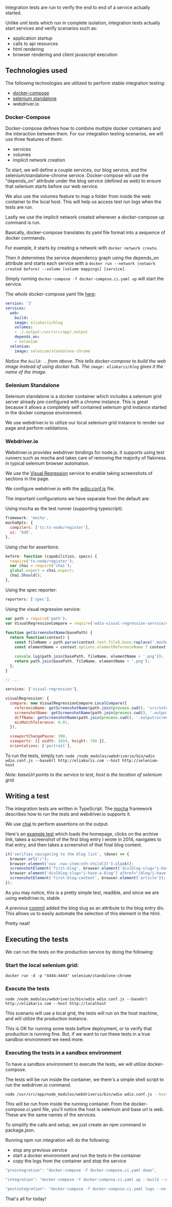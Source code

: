 Integration tests are run to verify the end to end of a service actually started.

Unlike unit tests which run in complete isolation, integration tests actually start services 
and verify scenarios such as:
- application startup
- calls to api resources
- html rendering
- browser rendering and client javascript execution

## Technologies used

The following technologies are utilized to perform stable integration testing:
- [docker-compose](https://docs.docker.com/compose/)
- [selenium standalone](https://hub.docker.com/r/selenium/standalone-chrome/)
- webdriver.io

### Docker-Compose

Docker-compose defines how to combine multiple docker containers and the interaction between them.  For our integration testing scenarios, we will use three features of them:
- services
- volumes
- implicit network creation

To start, we will define a couple services, our blog service, and the selenium/standalone-chrome service.  Docker-compose will use the "depends_on" attribute under the blog service (defined as web) to ensure that selenium starts before our web service.

We also use the volumes feature to map a folder from inside the web container to the local host.  This will help us access test run logs when the tests are run.

Lastly we use the implicit network created whenever a docker-compose up command is run.

Basically, docker-compose translates its yaml file format into a sequence of docker commands.

For example, it starts by creating a network with `docker network create`.

Then it determines the service dependency graph using the depends_on attribute and starts each service with a `docker run --network (network created before) --volume [volume mappings] [service]`.

Simply running `docker-compose -f docker-compose.ci.yaml up` will start the service.

The whole docker-compose yaml file [here](https://github.com/eliakaris/blog/blob/master/docker-compose.ci.yaml):

```yaml
version: '3'
services:
  web:
    build: .
    image: eliakaris/blog
    volumes:
    - ./.output:/usr/src/app/.output
    depends_on:
    - selenium
  selenium:
    image: selenium/standalone-chrome
```

*Notice the `build: .` from above.  This tells docker-compose to build the web image instead of using docker hub.  The `image: eliakaris/blog` gives it the name of the image.* 

### Selenium Standalone

Selenium standalone is a docker container which includes a selenium grid server already pre-configured with a chrome instance.  This is great because it allows a completely self contained selenium grid instance started in the docker compose environment.

We use webdriver.io to utilize our local selenium grid instance to render our page and perform validations.

### Webdriver.io

Webdriver.io provides webdriver bindings for node.js.  It supports using test runners such as mocha and takes care of removing the majority of flakiness in typical selenium browser automation.

We use the [Visual Regression](http://webdriver.io/guide/services/visual-regression.html) service to enable taking screenshots of sections in the page.

We configure webdriver.io with the [wdio.conf.js](https://github.com/eliakaris/blog/blob/master/wdio.conf.js) file.

The important configurations we have separate from the default are:

Using mocha as the test runner (supporting typescript):
```javascript
framework: 'mocha',
mochaOpts: {
  compilers: ['ts:ts-node/register'],
  ui: 'bdd',
},
```

Using chai for assertions:
```javascript
before: function (capabilities, specs) {
  require('ts-node/register'); 
  var chai = require('chai');
  global.expect = chai.expect;
  chai.Should();
},
```

Using the spec reporter:
```javascript
reporters: ['spec'],
```

Using the visual regression service:
```javascript
var path = require('path');
var VisualRegressionCompare = require('wdio-visual-regression-service/compare');
 
function getScreenshotName(basePath) {
  return function(context) {
    const fileName = path.parse(context.test.file).base.replace('.mocha.ts', '');
    const elementName = context.options.elementReferenceName ? context.options.elementReferenceName : 'WholePage';

    console.log(path.join(basePath, fileName, elementName + '.png'));
    return path.join(basePath, fileName, elementName + '.png');
  };
}

// ...

services: ['visual-regression'],

visualRegression: {
  compare: new VisualRegressionCompare.LocalCompare({
    referenceName: getScreenshotName(path.join(process.cwd(), 'src/integration-tests/screenshots')),
    screenshotName: getScreenshotName(path.join(process.cwd(), '.output/screenshots/screen')),
    diffName: getScreenshotName(path.join(process.cwd(), '.output/screenshots/diff')),
    misMatchTolerance: 0.01,
  }),

  viewportChangePause: 300,
  viewports: [{ width: 1024, height: 768 }],
  orientations: ['portrait'],
```

To run the tests, simply run:
`node /node_modules/webdriverio/bin/wdio wdio.conf.js --baseUrl http://eliakaris.com --host http://selenium-host`

*Note: baseUrl points to the service to test, host is the location of selenium grid.*

## Writing a test

The integration tests are written in TypeScript.  The [mocha](https://mochajs.org/) framework describes how to run the tests and webdriver.io supports it.

We use [chai](http://chaijs.com/) to perform assertions on the output.

Here's an [example test](https://github.com/eliakaris/blog/blob/master/src/integration-tests/simple.mocha.ts) which loads the homepage, clicks on the archive link, takes a screenshot of the first blog entry I wrote in 2014, navigates to that entry, and then takes a screenshot of that final blog content.

```javascript
it('verifies navigating to the blog list', (done) => {
  browser.url('/');
  browser.element('nav .nav-item:nth-child(3)').click();
  screenshotElement('first-blog', browser.element('div[blog-slug="i-have-a-blog"]'));
  browser.element('div[blog-slug="i-have-a-blog"] a[href="/blog/i-have-a-blog"]').click();
  screenshotElement('first-blog-content', browser.element('article'));
});
```

As you may notice, this is a pretty simple test, readible, and since we are using webdriver.io, stable.

A previous [commit](https://github.com/eliakaris/blog/commit/bb22a497d00ae27cfb618fed1df7f6ea787b1f97) added the blog slug as an attribute to the blog entry div.  This allows us to easily automate the selection of this element in the html.

Pretty neat!

## Executing the tests

We can run the tests on the production service by doing the following:

### Start the local selenium grid:
`docker run -d -p "4444:4444" selenium/standalone-chrome`

### Execute the tests
`node /node_modules/webdriverio/bin/wdio wdio.conf.js --baseUrl http://eliakaris.com --host http://localhost`

This scenario will use a local grid, the tests will run on the host machine, and will utilize the production instance.

This is OK for running some tests before deployment, or to verify that production is running fine.  But, if we want to run these tests in a true sandbox environment we need more.

### Executing the tests in a sandbox environment

To have a sandbox environment to execute the tests, we will utilize docker-compose.

The tests will be run inside the container, we there's a simple shell script to run the webdriver.io command.

```bash
node /usr/src/app/node_modules/webdriverio/bin/wdio wdio.conf.js --host selenium --baseUrl http://web
```

This will be run from inside the running container.  From the docker-compose.ci.yaml file, you'll notice the host is selenium and base url is web.  These are the same names of the services.

To simplify the calls and setup, we just create an npm command in package.json.

Running npm run integration will do the following:
- stop any previous service
- start a docker environment and run the tests in the container
- copy the logs from the container and stop the service

```javascript
"preintegration": "docker-compose -f docker-compose.ci.yaml down",
```

```javascript
"integration": "docker-compose -f docker-compose.ci.yaml up --build --no-color -d && docker-compose -f docker-compose.ci.yaml exec -T web bash /usr/src/app/bin/run_tests.sh",
```

```javascript
"postintegration": "docker-compose -f docker-compose.ci.yaml logs --no-color -t >> ./.output/service_logs.log && docker-compose -f docker-compose.ci.yaml down"
```

That's all for today!

